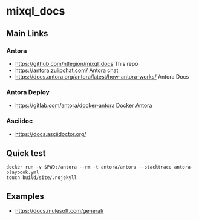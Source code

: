 # mixql_docs

## Main Links

### Antora 
- https://github.com/ntlegion/mixql_docs  This repo
- https://antora.zulipchat.com/ Antora chat
- https://docs.antora.org/antora/latest/how-antora-works/ Antora Docs

### Antora Deploy    
- https://gitlab.com/antora/docker-antora Docker Antora

### Asciidoc
- https://docs.asciidoctor.org/ 


## Quick test

    docker run -v $PWD:/antora --rm -t antora/antora --stacktrace antora-playbook.yml
    touch build/site/.nojekyll


## Examples
- https://docs.mulesoft.com/general/